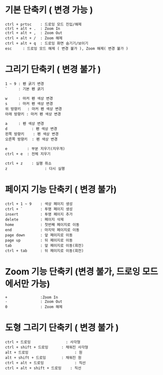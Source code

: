 # 기본 단축키 ( 변경 가능 )
```
ctrl + prtsc	: 드로잉 모드 진입/해제
ctrl + alt + .	: Zoom In  
ctrl + alt + ,	: Zoom Out
ctrl + alt + /	: Zoom 해제
ctrl + alt + q	: 드로잉 화면 숨기기/보이기
esc		: 드로잉 모드 해제 ( 변경 불가 ), Zoom 해제( 변경 불가 )
```
# 그리기 단축키 ( 변경 불가 )
```
1 ~ 9 : 펜 굵기 변경
`     : 기본 펜 굵기
```
```
w     : 마커 펜 색상 변경
s     : 마커 펜 색상 변경
위 방향키   : 마커 펜 색상 변경
아래 방향키 : 마커 펜 색상 변경
```
```
a     : 펜 색상 변경
d			: 펜 색상 변경 
왼쪽 방향키    : 펜 색상 변경
오른쪽 방향키  : 펜 색상 변경
```
```
e         : 부분 지우기(지우개)
ctrl + e  : 전체 지우기
```
```
ctrl + z	: 실행 취소 
z				  : 다시 실행 
```
# 페이지 기능 단축키 ( 변경 불가)
```
ctrl + 1 ~ 9	: 색상 페이지 생성
ctrl + `		: 투명 페이지 생성
insert			: 투명 페이지 추가 
delete			: 페이지 삭제
home			: 첫번째 페이지로 이동
end				: 마지막 페이지로 이동
page down		: 앞 페이지로 이동 
page up			: 뒤 페이지로 이동 
tab				: 앞 페이지로 이동(회전)
ctrl + tab		: 뒤 페이지로 이동(회전)
```
# Zoom 기능 단축키 (변경 불가, 드로잉 모드에서만 가능)
```
+				:Zoom In 
-				: Zoom Out 
0				: Zoom 해제 
```
# 도형 그리기 단축키 ( 변경 불가 )
```
ctrl + 드로잉				  : 사각형
ctrl + shift + 드로잉 		: 채워진 사각형
alt + 드로잉					  : 원
alt + shift + 드로잉 		: 채워진 원
ctrl + alt + 드로잉 			  : 직선
ctrl + alt + shift + 드로잉 	: 직선
```
